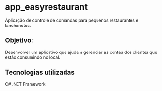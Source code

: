 # app_easyrestaurant
Aplicação de controle de comandas para pequenos restaurantes e lanchonetes.

## Objetivo:

Desenvolver um aplicativo que ajude a gerenciar as contas dos clientes que estão consumindo no local.

## Tecnologias utilizadas

C# .NET Framework
